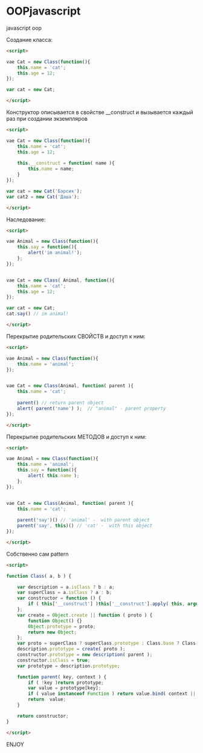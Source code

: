 OOPjavascript
=============

javascript oop 


Создание класса:
```html
<script>

vae Cat = new Class(function(){
	this.name = 'cat';
	this.age = 12;
});	

var cat = new Cat;

</script>
```


Конструктор описывается в свойстве   __construct   и вызывается каждый раз при создании экземпляров
```html
<script>

vae Cat = new Class(function(){
	this.name = 'cat';
	this.age = 12;
	
	this.__construct = function( name ){
		this.name = name;
	}
});	

var cat = new Cat('Барсик');
var cat2 = new Cat('Даша');

</script>
```

Наследование:
```html
<script>

vae Animal = new Class(function(){
	this.say = function(){
		alert('im animal!');
	};
});


vae Cat = new Class( Animal, function(){
	this.name = 'cat';
	this.age = 12;
});	

var cat = new Cat;
cat.say() // im animal!

</script>
```

Перекрытие родительских СВОЙСТВ и доступ к ним:

```html
<script>

vae Animal = new Class(function(){
	this.name = 'animal';
});


vae Cat = new Class(Animal, function( parent ){
	this.name = 'cat';
	
	parent() // return parent object
	alert( parent('name') );  // "animal" - parent property
});

</script>
```


Перекрытие родительских МЕТОДОВ и доступ к ним:

```html
<script>

vae Animal = new Class(function(){
	this.name = 'animal';
	this.say = function(){
		alert( this.name );
	};
});


vae Cat = new Class(Animal, function( parent ){
	this.name = 'cat';
	
	parent('say')() // 'animal' -  with parent object
	parent('say', this)() // 'cat' -  with this object	
});

</script>
```



Собственно сам pattern

```html
<script>

function Class( a, b ) {

	var description = a.isClass ? b : a;
	var superClass = a.isClass ? a : b;
	var constructor = function () {
		if ( this['__construct'] )this['__construct'].apply( this, arguments );
	};
	var create = Object.create || function ( proto ) {
		function Object() {}
		Object.prototype = proto;
		return new Object;
	};
	var proto = superClass ? superClass.prototype : Class.base ? Class.base.prototype : Object.prototype;
	description.prototype = create( proto );
	constructor.prototype = new description( parent );
	constructor.isClass = true;
	var prototype = description.prototype;

	function parent( key, context ) {
		if ( !key )return prototype;
		var value = prototype[key];
		if ( value instanceof Function ) return value.bind( context || prototype );
		return  value;
	}

	return constructor;
}	

</script>
```

ENJOY